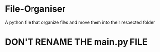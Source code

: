 # File-Organiser
A python file that organize files and move them into their respected folder

# DON'T RENAME THE main.py FILE
